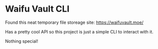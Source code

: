 # Waifu Vault CLI

Found this neat temporary file storeage site: https://waifuvault.moe/

Has a pretty cool API so this project is just a simple CLI to interact with it.

Nothing special!
